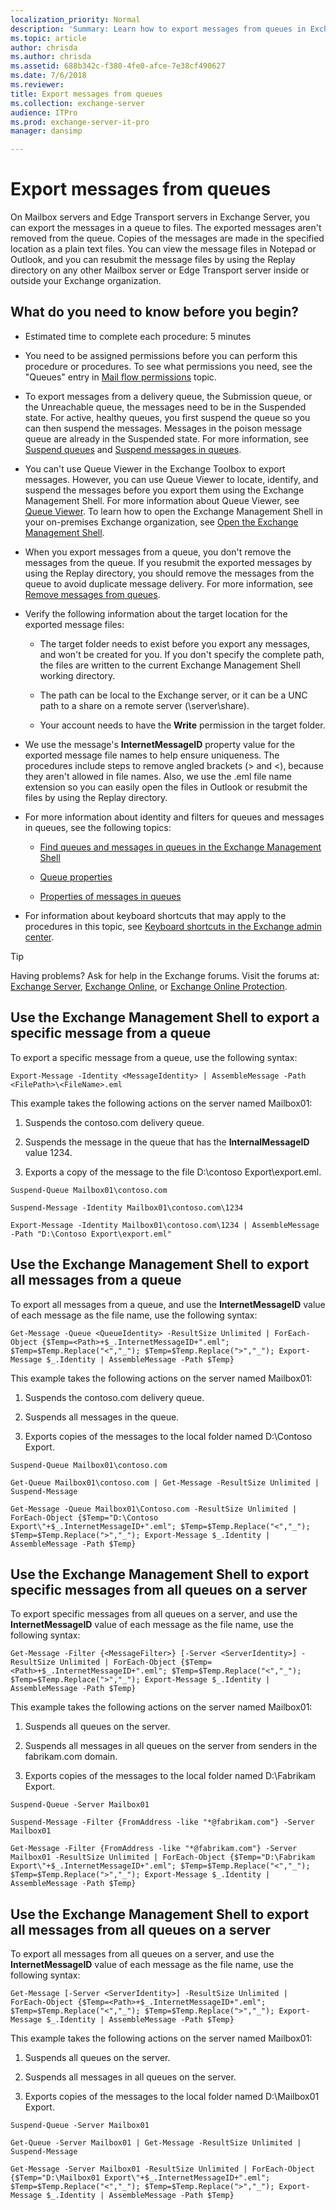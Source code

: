 ```yaml
---
localization_priority: Normal
description: 'Summary: Learn how to export messages from queues in Exchange Server 2016 and Exchange Server 2019.'
ms.topic: article
author: chrisda
ms.author: chrisda
ms.assetid: 688b342c-f380-4fe0-afce-7e38cf490627
ms.date: 7/6/2018
ms.reviewer: 
title: Export messages from queues
ms.collection: exchange-server
audience: ITPro
ms.prod: exchange-server-it-pro
manager: dansimp

---
```


# Export messages from queues

On Mailbox servers and Edge Transport servers in Exchange Server, you can export the messages in a queue to files. The exported messages aren't removed from the queue. Copies of the messages are made in the specified location as a plain text files. You can view the message files in Notepad or Outlook, and you can resubmit the message files by using the Replay directory on any other Mailbox server or Edge Transport server inside or outside your Exchange organization.

## What do you need to know before you begin?

- Estimated time to complete each procedure: 5 minutes

- You need to be assigned permissions before you can perform this procedure or procedures. To see what permissions you need, see the "Queues" entry in [Mail flow permissions](../../permissions/feature-permissions/mail-flow-permissions.md) topic.

- To export messages from a delivery queue, the Submission queue, or the Unreachable queue, the messages need to be in the Suspended state. For active, healthy queues, you first suspend the queue so you can then suspend the messages. Messages in the poison message queue are already in the Suspended state. For more information, see [Suspend queues](queue-procedures.md#Suspend) and [Suspend messages in queues](message-procedures.md#Suspend).

- You can't use Queue Viewer in the Exchange Toolbox to export messages. However, you can use Queue Viewer to locate, identify, and suspend the messages before you export them using the Exchange Management Shell. For more information about Queue Viewer, see [Queue Viewer](queue-viewer.md). To learn how to open the Exchange Management Shell in your on-premises Exchange organization, see [Open the Exchange Management Shell](https://docs.microsoft.com/powershell/exchange/exchange-server/open-the-exchange-management-shell).

- When you export messages from a queue, you don't remove the messages from the queue. If you resubmit the exported messages by using the Replay directory, you should remove the messages from the queue to avoid duplicate message delivery. For more information, see [Remove messages from queues](message-procedures.md#Remove).

- Verify the following information about the target location for the exported message files:

  - The target folder needs to exist before you export any messages, and won't be created for you. If you don't specify the complete path, the files are written to the current Exchange Management Shell working directory.

  - The path can be local to the Exchange server, or it can be a UNC path to a share on a remote server (\\server\share).

  - Your account needs to have the **Write** permission in the target folder.

- We use the message's **InternetMessageID** property value for the exported message file names to help ensure uniqueness. The procedures include steps to remove angled brackets (\> and \<), because they aren't allowed in file names. Also, we use the .eml file name extension so you can easily open the files in Outlook or resubmit the files by using the Replay directory.

- For more information about identity and filters for queues and messages in queues, see the following topics:

  - [Find queues and messages in queues in the Exchange Management Shell](queues-and-messages-in-powershell.md)

  - [Queue properties](queue-properties.md)

  - [Properties of messages in queues](message-properties.md)

- For information about keyboard shortcuts that may apply to the procedures in this topic, see [Keyboard shortcuts in the Exchange admin center](../../about-documentation/exchange-admin-center-keyboard-shortcuts.md).

> [!TIP]
> Having problems? Ask for help in the Exchange forums. Visit the forums at: [Exchange Server](https://go.microsoft.com/fwlink/p/?linkId=60612), [Exchange Online](https://go.microsoft.com/fwlink/p/?linkId=267542), or [Exchange Online Protection](https://go.microsoft.com/fwlink/p/?linkId=285351).

## Use the Exchange Management Shell to export a specific message from a queue

To export a specific message from a queue, use the following syntax:

```
Export-Message -Identity <MessageIdentity> | AssembleMessage -Path <FilePath>\<FileName>.eml
```

This example takes the following actions on the server named Mailbox01:

1. Suspends the contoso.com delivery queue.

2. Suspends the message in the queue that has the **InternalMessageID** value 1234.

3. Exports a copy of the message to the file D:\contoso Export\export.eml.

```
Suspend-Queue Mailbox01\contoso.com
```

```
Suspend-Message -Identity Mailbox01\contoso.com\1234
```

```
Export-Message -Identity Mailbox01\contoso.com\1234 | AssembleMessage -Path "D:\Contoso Export\export.eml"
```

## Use the Exchange Management Shell to export all messages from a queue

To export all messages from a queue, and use the **InternetMessageID** value of each message as the file name, use the following syntax:

```
Get-Message -Queue <QueueIdentity> -ResultSize Unlimited | ForEach-Object {$Temp=<Path>+$_.InternetMessageID+".eml"; $Temp=$Temp.Replace("<","_"); $Temp=$Temp.Replace(">","_"); Export-Message $_.Identity | AssembleMessage -Path $Temp}
```

This example takes the following actions on the server named Mailbox01:

1. Suspends the contoso.com delivery queue.

2. Suspends all messages in the queue.

3. Exports copies of the messages to the local folder named D:\Contoso Export.

```
Suspend-Queue Mailbox01\contoso.com
```

```
Get-Queue Mailbox01\contoso.com | Get-Message -ResultSize Unlimited | Suspend-Message
```

```
Get-Message -Queue Mailbox01\Contoso.com -ResultSize Unlimited | ForEach-Object {$Temp="D:\Contoso Export\"+$_.InternetMessageID+".eml"; $Temp=$Temp.Replace("<","_"); $Temp=$Temp.Replace(">","_"); Export-Message $_.Identity | AssembleMessage -Path $Temp}
```

## Use the Exchange Management Shell to export specific messages from all queues on a server

To export specific messages from all queues on a server, and use the **InternetMessageID** value of each message as the file name, use the following syntax:

```
Get-Message -Filter {<MessageFilter>} [-Server <ServerIdentity>] -ResultSize Unlimited | ForEach-Object {$Temp=<Path>+$_.InternetMessageID+".eml"; $Temp=$Temp.Replace("<","_"); $Temp=$Temp.Replace(">","_"); Export-Message $_.Identity | AssembleMessage -Path $Temp}
```

This example takes the following actions on the server named Mailbox01:

1. Suspends all queues on the server.

2. Suspends all messages in all queues on the server from senders in the fabrikam.com domain.

3. Exports copies of the messages to the local folder named D:\Fabrikam Export.

```
Suspend-Queue -Server Mailbox01
```

```
Suspend-Message -Filter {FromAddress -like "*@fabrikam.com"} -Server Mailbox01
```

```
Get-Message -Filter {FromAddress -like "*@fabrikam.com"} -Server Mailbox01 -ResultSize Unlimited | ForEach-Object {$Temp="D:\Fabrikam Export\"+$_.InternetMessageID+".eml"; $Temp=$Temp.Replace("<","_"); $Temp=$Temp.Replace(">","_"); Export-Message $_.Identity | AssembleMessage -Path $Temp}
```

## Use the Exchange Management Shell to export all messages from all queues on a server

To export all messages from all queues on a server, and use the **InternetMessageID** value of each message as the file name, use the following syntax:

```
Get-Message [-Server <ServerIdentity>] -ResultSize Unlimited | ForEach-Object {$Temp=<Path>+$_.InternetMessageID+".eml"; $Temp=$Temp.Replace("<","_"); $Temp=$Temp.Replace(">","_"); Export-Message $_.Identity | AssembleMessage -Path $Temp}
```

This example takes the following actions on the server named Mailbox01:

1. Suspends all queues on the server.

2. Suspends all messages in all queues on the server.

3. Exports copies of the messages to the local folder named D:\Mailbox01 Export.

```
Suspend-Queue -Server Mailbox01
```

```
Get-Queue -Server Mailbox01 | Get-Message -ResultSize Unlimited | Suspend-Message
```

```
Get-Message -Server Mailbox01 -ResultSize Unlimited | ForEach-Object {$Temp="D:\Mailbox01 Export\"+$_.InternetMessageID+".eml"; $Temp=$Temp.Replace("<","_"); $Temp=$Temp.Replace(">","_"); Export-Message $_.Identity | AssembleMessage -Path $Temp}
```
